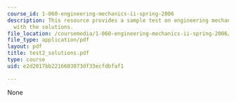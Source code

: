 ```yaml
---
course_id: 1-060-engineering-mechanics-ii-spring-2006
description: This resource provides a sample test on engineering mechanics II, along
  with the solutions.
file_location: /coursemedia/1-060-engineering-mechanics-ii-spring-2006/e2d2017bb2216603073df33ecfdbfaf1_test2_solutions.pdf
file_type: application/pdf
layout: pdf
title: test2_solutions.pdf
type: course
uid: e2d2017bb2216603073df33ecfdbfaf1

---
```

None